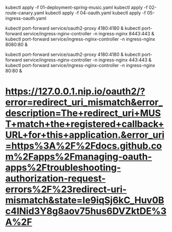 kubectl apply -f 01-deployment-spring-music.yaml
kubectl apply -f 02-route-canary.yaml
kubectl apply -f 04-oauth.yaml
kubectl apply -f 05-ingress-oauth.yaml

kubectl port-forward service/oauth2-proxy 4180:4180 &
kubectl port-forward service/ingress-nginx-controller -n ingress-nginx 8443:443 &
kubectl port-forward service/ingress-nginx-controller -n ingress-nginx 8080:80 &

kubectl port-forward service/oauth2-proxy 4180:4180 &
kubectl port-forward service/ingress-nginx-controller -n ingress-nginx 443:443 &
kubectl port-forward service/ingress-nginx-controller -n ingress-nginx 80:80 &


# https://127.0.0.1.nip.io/oauth2/?error=redirect_uri_mismatch&error_description=The+redirect_uri+MUST+match+the+registered+callback+URL+for+this+application.&error_uri=https%3A%2F%2Fdocs.github.com%2Fapps%2Fmanaging-oauth-apps%2Ftroubleshooting-authorization-request-errors%2F%23redirect-uri-mismatch&state=Ie9iqSj6kC_Huv0Bc4INid3Y8g8aov75hus6DVZktDE%3A%2F
